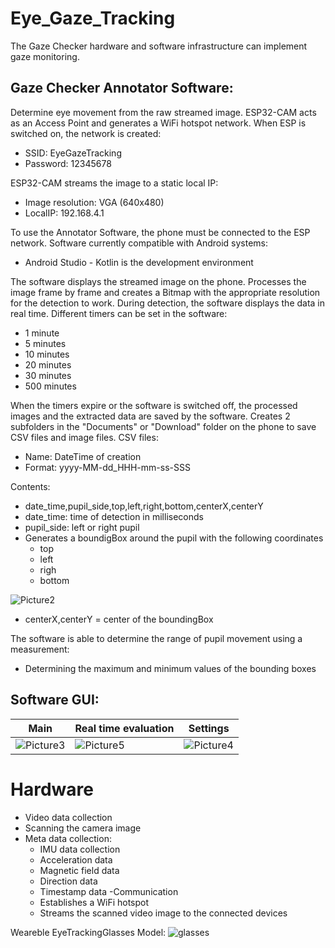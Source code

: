 # Eye_Gaze_Tracking
The Gaze Checker hardware and software infrastructure can implement gaze monitoring.

## Gaze Checker Annotator Software:
Determine eye movement from the raw streamed image. ESP32-CAM acts as an Access Point and generates a WiFi hotspot network. 
When ESP is switched on, the network is created:
- SSID: EyeGazeTracking
- Password: 12345678

ESP32-CAM streams the image to a static local IP:
- Image resolution: VGA (640x480) 
- LocalIP: 192.168.4.1

To use the Annotator Software, the phone must be connected to the ESP network. Software currently compatible with Android systems:
- Android Studio - Kotlin is the development environment

The software displays the streamed image on the phone. Processes the image frame by frame and creates a Bitmap with the appropriate resolution for the detection to work. During detection, the software displays the data in real time.
Different timers can be set in the software:
- 1 minute
- 5 minutes
- 10 minutes
- 20 minutes
- 30 minutes
- 500 minutes

When the timers expire or the software is switched off, the processed images and the extracted data are saved by the software. Creates 2 subfolders in the "Documents" or "Download" folder on the phone to save CSV files and image files.
CSV files:
- Name: DateTime of creation
- Format: yyyy-MM-dd_HHH-mm-ss-SSS

Contents:
- date_time,pupil_side,top,left,right,bottom,centerX,centerY
- date_time: time of detection in milliseconds
- pupil_side: left or right pupil
- Generates a boundigBox around the pupil with the following coordinates
  - top
  - left
  - righ
  - bottom

![Picture2](https://github.com/BenceBiricz/Eye_Gaze_Tracking/assets/71565433/fd79f4cf-6992-497b-ba8b-9fb8bdba40d6)

- centerX,centerY = center of the boundingBox

The software is able to determine the range of pupil movement using a measurement:
- Determining the maximum and minimum values of the bounding boxes

## Software GUI:
| Main | Real time evaluation | Settings |
| --- | ---| --- |
| ![Picture3](https://github.com/BenceBiricz/Eye_Gaze_Tracking/assets/71565433/fcea072d-c248-46b1-a52c-b25b07d3fc8a) | ![Picture5](https://github.com/BenceBiricz/Eye_Gaze_Tracking/assets/71565433/f3b32e90-8acf-4819-ba1e-e634e0b47011) | ![Picture4](https://github.com/BenceBiricz/Eye_Gaze_Tracking/assets/71565433/e667824f-8d0c-4c30-9ced-f32d7fb6b31b) |

# Hardware
- Video data collection
- Scanning the camera image
- Meta data collection:
  - IMU data collection
  - Acceleration data
  - Magnetic field data
  - Direction data
  - Timestamp data
-Communication
  - Establishes a WiFi hotspot
  - Streams the scanned video image to the connected devices

Weareble EyeTrackingGlasses Model:
![glasses](https://github.com/BenceBiricz/Eye_Gaze_Tracking/assets/71565433/8dc56de5-000a-4b0b-849f-610eb707d660)
